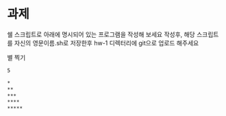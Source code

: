 # 과제

쉘 스크립트로 아래에 명시되어 있는 프로그램을 작성해 보세요
작성후, 해당 스크립트를 자신의 영문이름.sh로 저장한후 hw-1 디렉터리에 git으로 업로드 해주세요

별 찍기

```bash
5
```

```bash
*
**
***
****
*****
```
